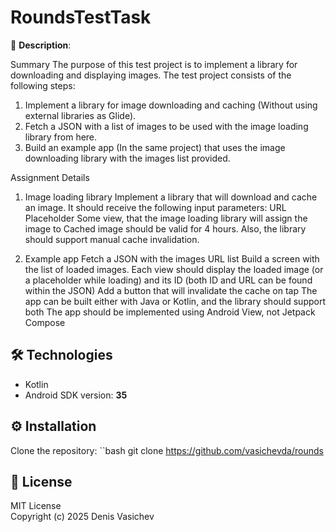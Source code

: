# RoundsTestTask

📱 **Description**:

Summary
The purpose of this test project is to implement a library for downloading and displaying images.
The test project consists of the following steps:
1. Implement a library for image downloading and caching (Without using external libraries as Glide).
2. Fetch a JSON with a list of images to be used with the image loading library from here.
3. Build an example app (In the same project) that uses the image downloading library with the images list provided.

Assignment Details
1. Image loading library
Implement a library that will download and cache an image. It should receive the following input parameters:
    URL
    Placeholder
    Some view, that the image loading library will assign the image to
Cached image should be valid for 4 hours. Also, the library should support manual cache invalidation.

2. Example app
    Fetch a JSON with the images URL list
    Build a screen with the list of loaded images. Each view should display the loaded image (or a placeholder while loading) and its ID (both ID and URL can be found within the JSON)
    Add a button that will invalidate the cache on tap
    The app can be built either with Java or Kotlin, and the library should support both
    The app should be implemented using Android View, not Jetpack Compose

## 🛠 Technologies
- Kotlin
- Android SDK version: **35**

## ⚙️ Installation
Clone the repository:
``bash
git clone https://github.com/vasichevda/rounds

## 📜 License
MIT License  
Copyright (c) 2025 Denis Vasichev